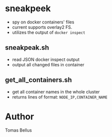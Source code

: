 # sneakpeek

- spy on docker containers' files
- current supports overlay2 FS.
- utilizes the output of `docker inspect`

## sneakpeak.sh

- read JSON docker inspect output
- output all changed files in container

## get\_all\_containers.sh

- get all container names in the whole cluster
- returns lines of format: `NODE_IP,CONTAINER_NAME`


# Author

Tomas Bellus

